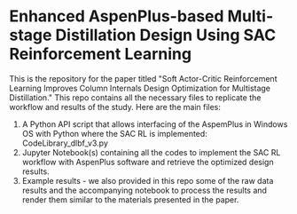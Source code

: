 # Enhanced AspenPlus-based Multi-stage Distillation Design Using SAC Reinforcement Learning
This is the repository for the paper titled "Soft Actor-Critic Reinforcement Learning Improves Column Internals Design Optimization for Multistage Distillation." This repo contains all the necessary files to replicate the workflow and results of the study. Here are the main files:
1. A Python API script that allows interfacing of the AspemPlus in Windows OS with Python where the SAC RL is implemented: CodeLibrary_dlbf_v3.py
2. Jupyter Notebook(s) containing all the codes to implement the SAC RL workflow with AspenPlus software and retrieve the optimized design results.
3. Example results - we also provided in this repo some of the raw data results and the accompanying notebook to process the results and render them similar to the materials presented in the paper.
